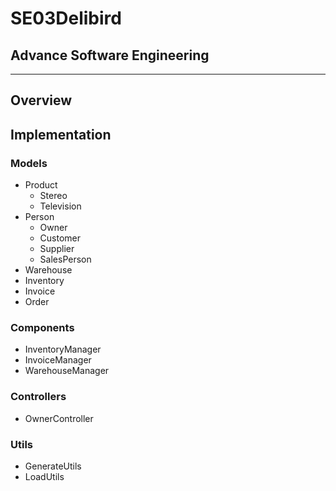 # SE03Delibird
## Advance Software Engineering

---
## Overview


## Implementation

### Models
* Product
  * Stereo
  * Television
* Person
  * Owner 
  * Customer
  * Supplier
  * SalesPerson
* Warehouse
* Inventory
* Invoice
* Order

### Components
* InventoryManager
* InvoiceManager
* WarehouseManager

### Controllers
* OwnerController

### Utils
* GenerateUtils
* LoadUtils